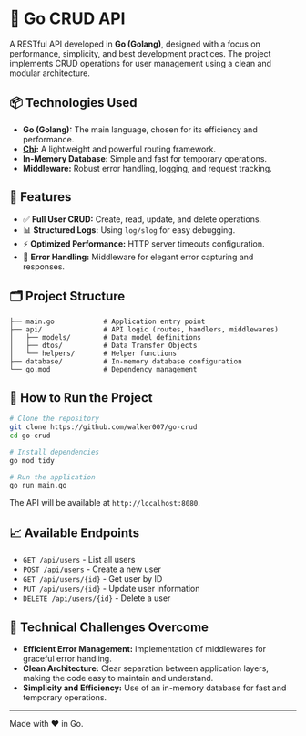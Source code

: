 # 🚀 Go CRUD API

A RESTful API developed in **Go (Golang)**, designed with a focus on performance, simplicity, and best development practices. The project implements CRUD operations for user management using a clean and modular architecture.

## 📦 Technologies Used

- **Go (Golang):** The main language, chosen for its efficiency and performance.
- **[Chi](https://github.com/go-chi/chi):** A lightweight and powerful routing framework.
- **In-Memory Database:** Simple and fast for temporary operations.
- **Middleware:** Robust error handling, logging, and request tracking.

## 🔑 Features

- ✅ **Full User CRUD:** Create, read, update, and delete operations.
- 📊 **Structured Logs:** Using `log/slog` for easy debugging.
- ⚡ **Optimized Performance:** HTTP server timeouts configuration.
- 🔐 **Error Handling:** Middleware for elegant error capturing and responses.

## 🗂️ Project Structure

```
├── main.go            # Application entry point
├── api/               # API logic (routes, handlers, middlewares)
│   ├── models/        # Data model definitions
│   ├── dtos/          # Data Transfer Objects
│   └── helpers/       # Helper functions
├── database/          # In-memory database configuration
└── go.mod             # Dependency management
```

## 🚀 How to Run the Project

```bash
# Clone the repository
git clone https://github.com/walker007/go-crud
cd go-crud

# Install dependencies
go mod tidy

# Run the application
go run main.go
```

The API will be available at `http://localhost:8080`.

## 📈 Available Endpoints

- `GET /api/users` - List all users
- `POST /api/users` - Create a new user
- `GET /api/users/{id}` - Get user by ID
- `PUT /api/users/{id}` - Update user information
- `DELETE /api/users/{id}` - Delete a user

## 🚀 Technical Challenges Overcome

- **Efficient Error Management:** Implementation of middlewares for graceful error handling.
- **Clean Architecture:** Clear separation between application layers, making the code easy to maintain and understand.
- **Simplicity and Efficiency:** Use of an in-memory database for fast and temporary operations.

---

Made with ❤️ in Go.

